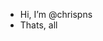 - Hi, I’m @chrispns
- Thats, all

<!---
chrispns/chrispns is a ✨ special ✨ repository because its `README.md` (this file) appears on your GitHub profile.
You can click the Preview link to take a look at your changes.
--->
